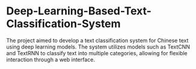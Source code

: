 # Deep-Learning-Based-Text-Classification-System
The project aimed to develop a text classification system for Chinese text using deep learning models. The system utilizes models such as TextCNN and TextRNN to classify text into multiple categories, allowing for flexible interaction through a web interface.

